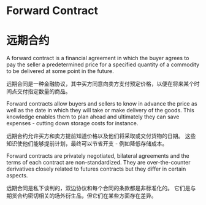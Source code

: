 # Forward Contract
# 远期合约

A forward contract is a financial agreement in which the buyer agrees to pay the seller a predetermined price for a specified quantity of a commodity to be delivered at some point in the future.

远期合同是一种金融协议，其中买方同意向卖方支付预定价格，以便在将来某个时间点交付指定数量的商品。

Forward contracts allow buyers and sellers to know in advance the price as well as the date in which they will take or make delivery of the goods. This knowledge enables them to plan ahead and ultimately they can save expenses - cutting down storage costs for instance.

远期合约允许买方和卖方提前知道价格以及他们将采取或交付货物的日期。 这些知识使他们能够提前计划，最终可以节省开支 - 例如降低存储成本。

Forward contracts are privately negotiated, bilateral agreements and the terms of each contract are non-standardized. They are over-the-counter derivatives closely related to futures contracts but they differ in certain aspects.

远期合同是私下谈判的，双边协议和每个合同的条款都是非标准化的。 它们是与期货合约密切相关的场外衍生品，但它们在某些方面存在差异。